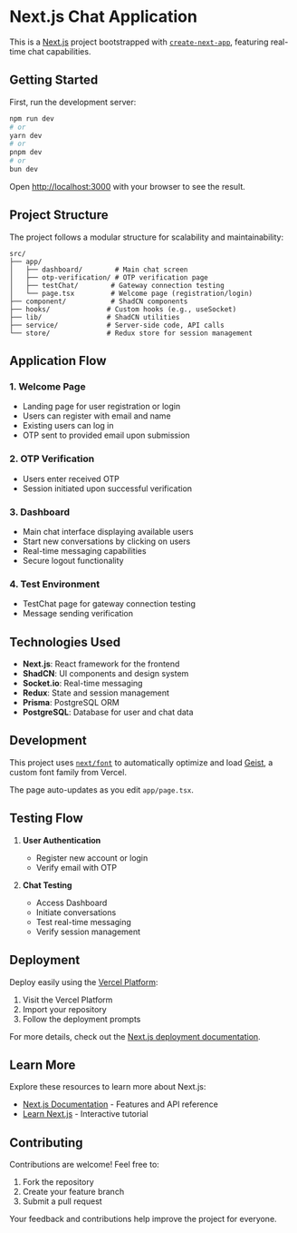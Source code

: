# Next.js Chat Application

This is a [Next.js](https://nextjs.org) project bootstrapped with [`create-next-app`](https://nextjs.org/docs/app/api-reference/cli/create-next-app), featuring real-time chat capabilities.

## Getting Started

First, run the development server:

```bash
npm run dev
# or
yarn dev
# or
pnpm dev
# or
bun dev
```

Open [http://localhost:3000](http://localhost:3000) with your browser to see the result.

## Project Structure

The project follows a modular structure for scalability and maintainability:

```
src/
├── app/
│   ├── dashboard/        # Main chat screen
│   ├── otp-verification/ # OTP verification page
│   ├── testChat/        # Gateway connection testing
│   └── page.tsx         # Welcome page (registration/login)
├── component/           # ShadCN components
├── hooks/              # Custom hooks (e.g., useSocket)
├── lib/                # ShadCN utilities
├── service/            # Server-side code, API calls
└── store/              # Redux store for session management
```

## Application Flow

### 1. Welcome Page
- Landing page for user registration or login
- Users can register with email and name
- Existing users can log in
- OTP sent to provided email upon submission

### 2. OTP Verification
- Users enter received OTP
- Session initiated upon successful verification

### 3. Dashboard
- Main chat interface displaying available users
- Start new conversations by clicking on users
- Real-time messaging capabilities
- Secure logout functionality

### 4. Test Environment
- TestChat page for gateway connection testing
- Message sending verification

## Technologies Used

- **Next.js**: React framework for the frontend
- **ShadCN**: UI components and design system
- **Socket.io**: Real-time messaging
- **Redux**: State and session management
- **Prisma**: PostgreSQL ORM
- **PostgreSQL**: Database for user and chat data

## Development

This project uses [`next/font`](https://nextjs.org/docs/app/building-your-application/optimizing/fonts) to automatically optimize and load [Geist](https://vercel.com/font), a custom font family from Vercel.

The page auto-updates as you edit `app/page.tsx`.

## Testing Flow

1. **User Authentication**
   - Register new account or login
   - Verify email with OTP

2. **Chat Testing**
   - Access Dashboard
   - Initiate conversations
   - Test real-time messaging
   - Verify session management

## Deployment

Deploy easily using the [Vercel Platform](https://vercel.com/new?utm_medium=default-template&filter=next.js&utm_source=create-next-app&utm_campaign=create-next-app-readme):

1. Visit the Vercel Platform
2. Import your repository
3. Follow the deployment prompts

For more details, check out the [Next.js deployment documentation](https://nextjs.org/docs/app/building-your-application/deploying).

## Learn More

Explore these resources to learn more about Next.js:

- [Next.js Documentation](https://nextjs.org/docs) - Features and API reference
- [Learn Next.js](https://nextjs.org/learn) - Interactive tutorial

## Contributing

Contributions are welcome! Feel free to:
1. Fork the repository
2. Create your feature branch
3. Submit a pull request

Your feedback and contributions help improve the project for everyone.

